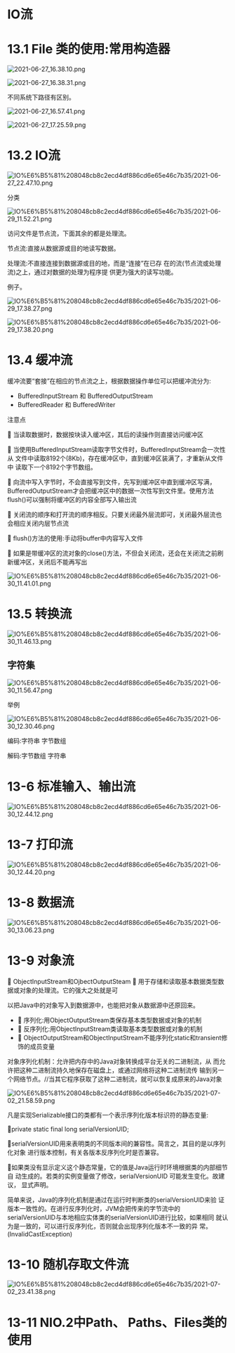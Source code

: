 # IO流

# 13.1 File 类的使用:常用构造器

![2021-06-27_16.38.10.png](../figures/2021-06-27_16.38.10.png)

![2021-06-27_16.38.31.png](../figures/2021-06-27_16.38.31.png)

不同系统下路径有区别。

![2021-06-27_16.57.41.png](../figures/2021-06-27_16.57.41.png)

![2021-06-27_17.25.59.png](../figures/2021-06-27_17.25.59.png)

# 13.2 IO流

![IO%E6%B5%81%208048cb8c2ecd4df886cd6e65e46c7b35/2021-06-27_22.47.10.png](IO%E6%B5%81%208048cb8c2ecd4df886cd6e65e46c7b35/2021-06-27_22.47.10.png)

分类

![IO%E6%B5%81%208048cb8c2ecd4df886cd6e65e46c7b35/2021-06-29_11.52.21.png](IO%E6%B5%81%208048cb8c2ecd4df886cd6e65e46c7b35/2021-06-29_11.52.21.png)

访问文件是节点流，下面其余的都是处理流。

节点流:直接从数据源或目的地读写数据。

处理流:不直接连接到数据源或目的地，而是“连接”在已存 在的流(节点流或处理流)之上，通过对数据的处理为程序提 供更为强大的读写功能。

例子。

![IO%E6%B5%81%208048cb8c2ecd4df886cd6e65e46c7b35/2021-06-29_17.38.27.png](IO%E6%B5%81%208048cb8c2ecd4df886cd6e65e46c7b35/2021-06-29_17.38.27.png)

![IO%E6%B5%81%208048cb8c2ecd4df886cd6e65e46c7b35/2021-06-29_17.38.20.png](IO%E6%B5%81%208048cb8c2ecd4df886cd6e65e46c7b35/2021-06-29_17.38.20.png)

# 13.4 缓冲流

缓冲流要“套接”在相应的节点流之上，根据数据操作单位可以把缓冲流分为:
- BufferedInputStream 和 BufferedOutputStream
- BufferedReader 和 BufferedWriter

注意点

 当读取数据时，数据按块读入缓冲区，其后的读操作则直接访问缓冲区

 当使用BufferedInputStream读取字节文件时，BufferedInputStream会一次性从
文件中读取8192个(8Kb)，存在缓冲区中，直到缓冲区装满了，才重新从文件中
读取下一个8192个字节数组。

 向流中写入字节时，不会直接写到文件，先写到缓冲区中直到缓冲区写满，
BufferedOutputStream才会把缓冲区中的数据一次性写到文件里。使用方法
flush()可以强制将缓冲区的内容全部写入输出流

 关闭流的顺序和打开流的顺序相反。只要关闭最外层流即可，关闭最外层流也
会相应关闭内层节点流

 flush()方法的使用:手动将buffer中内容写入文件

 如果是带缓冲区的流对象的close()方法，不但会关闭流，还会在关闭流之前刷
新缓冲区，关闭后不能再写出

![IO%E6%B5%81%208048cb8c2ecd4df886cd6e65e46c7b35/2021-06-30_11.41.01.png](IO%E6%B5%81%208048cb8c2ecd4df886cd6e65e46c7b35/2021-06-30_11.41.01.png)

# 13.5 转换流

![IO%E6%B5%81%208048cb8c2ecd4df886cd6e65e46c7b35/2021-06-30_11.46.13.png](IO%E6%B5%81%208048cb8c2ecd4df886cd6e65e46c7b35/2021-06-30_11.46.13.png)

## 字符集

![IO%E6%B5%81%208048cb8c2ecd4df886cd6e65e46c7b35/2021-06-30_11.56.47.png](IO%E6%B5%81%208048cb8c2ecd4df886cd6e65e46c7b35/2021-06-30_11.56.47.png)

举例

![IO%E6%B5%81%208048cb8c2ecd4df886cd6e65e46c7b35/2021-06-30_12.30.46.png](IO%E6%B5%81%208048cb8c2ecd4df886cd6e65e46c7b35/2021-06-30_12.30.46.png)

编码:字符串 字节数组 

解码:字节数组 字符串

# 13-6 标准输入、输出流

![IO%E6%B5%81%208048cb8c2ecd4df886cd6e65e46c7b35/2021-06-30_12.44.12.png](IO%E6%B5%81%208048cb8c2ecd4df886cd6e65e46c7b35/2021-06-30_12.44.12.png)

# 13-7 打印流

![IO%E6%B5%81%208048cb8c2ecd4df886cd6e65e46c7b35/2021-06-30_12.44.20.png](IO%E6%B5%81%208048cb8c2ecd4df886cd6e65e46c7b35/2021-06-30_12.44.20.png)

# 13-8 数据流

![IO%E6%B5%81%208048cb8c2ecd4df886cd6e65e46c7b35/2021-06-30_13.06.23.png](IO%E6%B5%81%208048cb8c2ecd4df886cd6e65e46c7b35/2021-06-30_13.06.23.png)

# 13-9 对象流

 ObjectInputStream和OjbectOutputSteam
 用于存储和读取基本数据类型数据或对象的处理流。它的强大之处就是可

以把Java中的对象写入到数据源中，也能把对象从数据源中还原回来。

-  序列化:用ObjectOutputStream类保存基本类型数据或对象的机制
-  反序列化:用ObjectInputStream类读取基本类型数据或对象的机制
-  ObjectOutputStream和ObjectInputStream不能序列化static和transient修
饰的成员变量

对象序列化机制：允许把内存中的Java对象转换成平台无关的二进制流，从 而允许把这种二进制流持久地保存在磁盘上，或通过网络将这种二进制流传 输到另一个网络节点。//当其它程序获取了这种二进制流，就可以恢复成原来的Java对象

![IO%E6%B5%81%208048cb8c2ecd4df886cd6e65e46c7b35/2021-07-02_21.58.59.png](IO%E6%B5%81%208048cb8c2ecd4df886cd6e65e46c7b35/2021-07-02_21.58.59.png)

凡是实现Serializable接口的类都有一个表示序列化版本标识符的静态变量:

private static final long serialVersionUID;

serialVersionUID用来表明类的不同版本间的兼容性。简言之，其目的是以序列化对象
进行版本控制，有关各版本反序列化时是否兼容。

如果类没有显示定义这个静态常量，它的值是Java运行时环境根据类的内部细节自
动生成的。若类的实例变量做了修改，serialVersionUID 可能发生变化。故建议，
显式声明。

简单来说，Java的序列化机制是通过在运行时判断类的serialVersionUID来验 证版本一致性的。在进行反序列化时，JVM会把传来的字节流中的 serialVersionUID与本地相应实体类的serialVersionUID进行比较，如果相同 就认为是一致的，可以进行反序列化，否则就会出现序列化版本不一致的异 常。(InvalidCastException)

# 13-10 随机存取文件流

![IO%E6%B5%81%208048cb8c2ecd4df886cd6e65e46c7b35/2021-07-02_23.41.38.png](IO%E6%B5%81%208048cb8c2ecd4df886cd6e65e46c7b35/2021-07-02_23.41.38.png)

# 13-11 NIO.2中Path、 Paths、Files类的使用